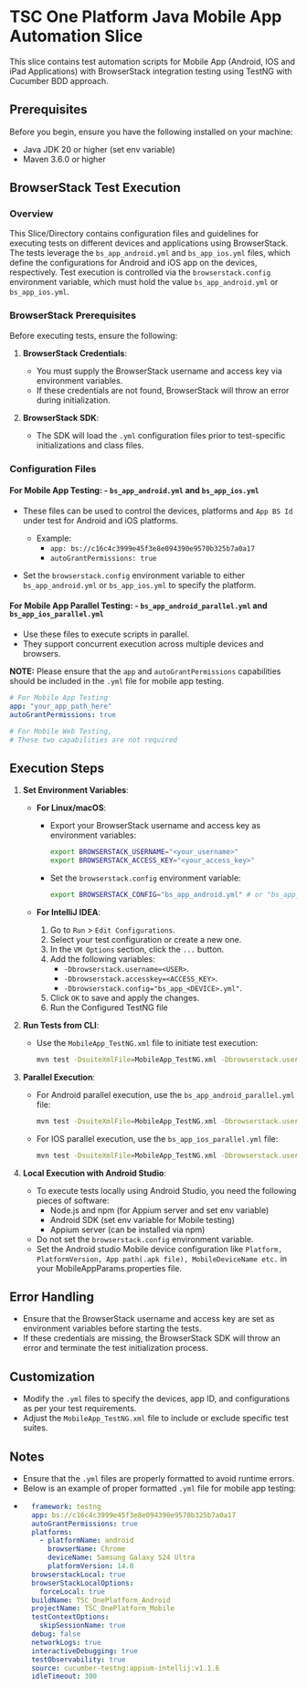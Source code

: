 # TSC One Platform Java Mobile App Automation Slice
This slice contains test automation scripts for Mobile App (Android, IOS and iPad Applications) with BrowserStack integration testing using TestNG with Cucumber BDD approach.

## Prerequisites

Before you begin, ensure you have the following installed on your machine:
- Java JDK 20 or higher (set env variable)
- Maven 3.6.0 or higher


## BrowserStack Test Execution


### Overview
This Slice/Directory contains configuration files and guidelines for executing tests on different devices and applications using BrowserStack. The tests leverage the `bs_app_android.yml` and `bs_app_ios.yml` files, which define the configurations for Android and iOS app on the devices, respectively. Test execution is controlled via the `browserstack.config` environment variable, which must hold the value `bs_app_android.yml` or `bs_app_ios.yml`.


### BrowserStack Prerequisites
Before executing tests, ensure the following:


1. **BrowserStack Credentials**:
    - You must supply the BrowserStack username and access key via environment variables.
    - If these credentials are not found, BrowserStack will throw an error during initialization.

2. **BrowserStack SDK**:
   - The SDK will load the `.yml` configuration files prior to test-specific initializations and class files.


### Configuration Files


#### For Mobile App Testing: - `bs_app_android.yml` and `bs_app_ios.yml`
- These files can be used to control the devices, platforms and `App BS Id` under test for Android and iOS platforms.
  - Example: 
    - `app: bs://c16c4c3999e45f3e8e094390e9570b325b7a0a17`
    - `autoGrantPermissions: true`
               
- Set the `browserstack.config` environment variable to either `bs_app_android.yml` or `bs_app_ios.yml` to specify the platform.


#### For Mobile App Parallel Testing: - `bs_app_android_parallel.yml` and `bs_app_ios_parallel.yml`
- Use these files to execute scripts in parallel.
- They support concurrent execution across multiple devices and browsers.

**NOTE:** Please ensure that the `app` and `autoGrantPermissions` capabilities should be included in the `.yml` file for mobile app testing.
```yaml
# For Mobile App Testing
app: "your_app_path_here"
autoGrantPermissions: true

# For Mobile Web Testing, 
# These two capabilities are not required
```



## Execution Steps


1. **Set Environment Variables**:
    - **For Linux/macOS**:
        - Export your BrowserStack username and access key as environment variables:
          ```bash
          export BROWSERSTACK_USERNAME="<your_username>"
          export BROWSERSTACK_ACCESS_KEY="<your_access_key>"
          ```
        - Set the `browserstack.config` environment variable:
          ```bash
          export BROWSERSTACK_CONFIG="bs_app_android.yml" # or "bs_app_ios.yml"
          ```

    - **For IntelliJ IDEA**:
        1. Go to `Run` > `Edit Configurations`.
        2. Select your test configuration or create a new one.
        3. In the `VM Options` section, click the `...` button.
        4. Add the following variables:
            - `-Dbrowserstack.username=<USER>`.
            - `-Dbrowserstack.accesskey=<ACCESS_KEY>`.
            - `-Dbrowserstack.config="bs_app_<DEVICE>.yml"`.
        5. Click `OK` to save and apply the changes.
        6. Run the Configured TestNG file


2. **Run Tests from CLI**:
    - Use the `MobileApp_TestNG.xml` file to initiate test execution:
      ```bash
      mvn test -DsuiteXmlFile=MobileApp_TestNG.xml -Dbrowserstack.username=<USER> -Dbrowserstack.accesskey=<ACCESS_KEY> -Dbrowserstack.config="bs_app_<DEVICE>.yml"
      ```


3. **Parallel Execution**:
    - For Android parallel execution, use the `bs_app_android_parallel.yml` file:
      ```bash
      mvn test -DsuiteXmlFile=MobileApp_TestNG.xml -Dbrowserstack.username=<USER> -Dbrowserstack.accesskey=<ACCESS_KEY> -Dbrowserstack.config="bs_app_android_parallel.yml"
      ```
    - For IOS parallel execution, use the `bs_app_ios_parallel.yml` file:

      ```bash
      mvn test -DsuiteXmlFile=MobileApp_TestNG.xml -Dbrowserstack.username=<USER> -Dbrowserstack.accesskey=<ACCESS_KEY> -Dbrowserstack.config="bs_app_ios_parallel.yml"
      ```


4. **Local Execution with Android Studio**:
    - To execute tests locally using Android Studio, you need the following pieces of software:
      - Node.js and npm (for Appium server and set env variable)
      - Android SDK (set env variable for Mobile testing)
      - Appium server (can be installed via npm) 
    - Do not set the `browserstack.config` environment variable.
    - Set the Android studio Mobile device configuration like `Platform, PlatformVersion, App path(.apk file), MobileDeviceName etc.` in your MobileAppParams.properties file.


## Error Handling
- Ensure that the BrowserStack username and access key are set as environment variables before starting the tests.
- If these credentials are missing, the BrowserStack SDK will throw an error and terminate the test initialization process.


## Customization
- Modify the `.yml` files to specify the devices, app ID, and configurations as per your test requirements.
- Adjust the `MobileApp_TestNG.xml` file to include or exclude specific test suites.


## Notes
- Ensure that the `.yml` files are properly formatted to avoid runtime errors.
- Below is an example of proper formatted `.yml` file for mobile app testing:
- ```yaml
    framework: testng
    app: bs://c16c4c3999e45f3e8e094390e9570b325b7a0a17
    autoGrantPermissions: true
    platforms:
      - platformName: android
        browserName: Chrome
        deviceName: Samsung Galaxy S24 Ultra
        platformVersion: 14.0
    browserstackLocal: true
    browserStackLocalOptions:
      forceLocal: true
    buildName: TSC_OnePlatform_Android
    projectName: TSC_OnePlatform_Mobile
    testContextOptions:
      skipSessionName: true
    debug: false
    networkLogs: true
    interactiveDebugging: true
    testObservability: true
    source: cucumber-testng:appium-intellij:v1.1.6
    idleTimeout: 300
    ```